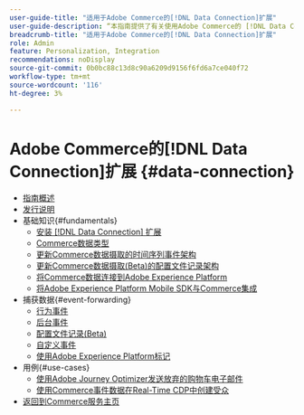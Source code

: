 ```yaml
---
user-guide-title: "适用于Adobe Commerce的[!DNL Data Connection]扩展"
user-guide-description: “本指南提供了有关使用Adobe Commerce的 [!DNL Data Connection] 扩展的详细信息。”
breadcrumb-title: "适用于Adobe Commerce的[!DNL Data Connection]扩展"
role: Admin
feature: Personalization, Integration
recommendations: noDisplay
source-git-commit: 0b0bc88c13d8c90a6209d9156f6fd6a7ce040f72
workflow-type: tm+mt
source-wordcount: '116'
ht-degree: 3%

---
```


# Adobe Commerce的[!DNL Data Connection]扩展 {#data-connection}

- [指南概述](overview.md)
- [发行说明](release-notes.md)
- 基础知识{#fundamentals}
   - [安装 [!DNL Data Connection] 扩展](install.md)
   - [Commerce数据类型](data-ingestion.md)
   - [更新Commerce数据摄取的时间序列事件架构](update-xdm.md)
   - [更新Commerce数据摄取(Beta)的配置文件记录架构](profile-data.md)
   - [将Commerce数据连接到Adobe Experience Platform](connect-data.md)
   - [将Adobe Experience Platform Mobile SDK与Commerce集成](mobile-sdk-epc.md)
- 捕获数据{#event-forwarding}
   - [行为事件](events.md)
   - [后台事件](events-backoffice.md)
   - [配置文件记录(Beta)](events-profilerecord.md)
   - [自定义事件](custom-events.md)
   - [使用Adobe Experience Platform标记](using-tags.md)
- 用例{#use-cases}
   - [使用Adobe Journey Optimizer发送放弃的购物车电子邮件](using-ajo.md)
   - [使用Commerce事件数据在Real-Time CDP中创建受众](create-audience.md)
- [返回到Commerce服务主页](https://experienceleague.adobe.com/docs/commerce-merchant-services/user-guides/home.html)
